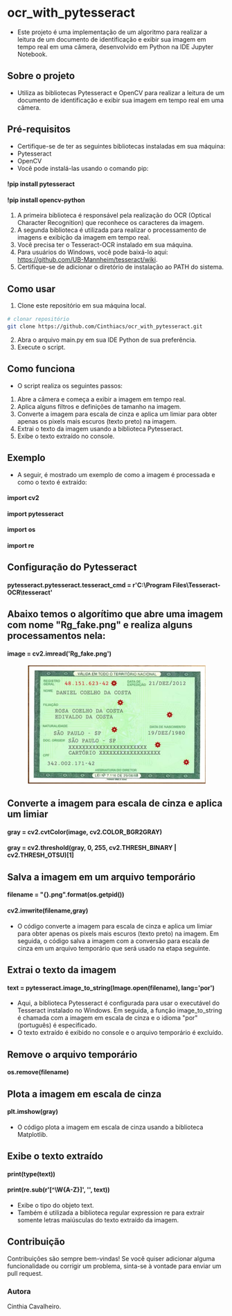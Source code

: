 # ocr_with_pytesseract

- Este projeto é uma implementação de um algoritmo para realizar a leitura de um documento de identificação e exibir sua imagem em tempo real em uma câmera, desenvolvido em Python na IDE Jupyter Notebook.

## Sobre o projeto

- Utiliza as bibliotecas Pytesseract e OpenCV para realizar a leitura de um documento de identificação e exibir sua imagem em tempo real em uma câmera. 

## Pré-requisitos
* Certifique-se de ter as seguintes bibliotecas instaladas em sua máquina:
* Pytesseract
* OpenCV
* Você pode instalá-las usando o comando pip:

 #### !pip install pytesseract
 #### !pip install opencv-python
 
1. A primeira biblioteca é responsável pela realização do OCR (Optical Character Recognition) que reconhece os caracteres da imagem.
2. A segunda biblioteca é utilizada para realizar o processamento de imagens e exibição da imagem em tempo real. 
3. Você precisa ter o Tesseract-OCR instalado em sua máquina. 
4. Para usuários do Windows, você pode baixá-lo aqui: https://github.com/UB-Mannheim/tesseract/wiki. 
5. Certifique-se de adicionar o diretório de instalação ao PATH do sistema.
 
## Como usar
1. Clone este repositório em sua máquina local.

```bash
# clonar repositório
git clone https://github.com/Cinthiacs/ocr_with_pytesseract.git
```
2. Abra o arquivo main.py em sua IDE Python de sua preferência.
3. Execute o script.

## Como funciona

* O script realiza os seguintes passos:

 1. Abre a câmera e começa a exibir a imagem em tempo real.
 2. Aplica alguns filtros e definições de tamanho na imagem.
 3. Converte a imagem para escala de cinza e aplica um limiar para obter apenas os pixels mais escuros (texto preto) na imagem.
 4. Extrai o texto da imagem usando a biblioteca Pytesseract.
 5. Exibe o texto extraído no console.

## Exemplo
* A seguir, é mostrado um exemplo de como a imagem é processada e como o texto é extraído:

 #### import cv2
 #### import pytesseract
 #### import os
 #### import re

## Configuração do Pytesseract

#### pytesseract.pytesseract.tesseract_cmd = r'C:\Program Files\Tesseract-OCR\tesseract'

## Abaixo temos o algorítimo que abre uma imagem com nome "Rg_fake.png" e realiza alguns processamentos nela:

 #### image = cv2.imread('Rg_fake.png')
 
 <div align="center">
  <img width= "411" alt="IMG_20230202_113442" src="https://github.com/Cinthiacs/ocr_with_pytesseract/blob/main/Rg_fake.png">
</div>

## Converte a imagem para escala de cinza e aplica um limiar

 #### gray = cv2.cvtColor(image, cv2.COLOR_BGR2GRAY)
 #### gray = cv2.threshold(gray, 0, 255, cv2.THRESH_BINARY | cv2.THRESH_OTSU)[1]

## Salva a imagem em um arquivo temporário

 #### filename = "{}.png".format(os.getpid())
 #### cv2.imwrite(filename,gray)

- O código converte a imagem para escala de cinza e aplica um limiar para obter apenas os pixels mais escuros (texto preto) na imagem. Em seguida, o código salva a imagem com a conversão para escala de cinza em um arquivo temporário que será usado na etapa seguinte.

## Extrai o texto da imagem

 #### text = pytesseract.image_to_string(Image.open(filename), lang='por')

- Aqui, a biblioteca Pytesseract é configurada para usar o executável do Tesseract instalado no Windows. Em seguida, a função image_to_string é chamada com a imagem em escala de cinza e o idioma "por" (português) é especificado. 
- O texto extraído é exibido no console e o arquivo temporário é excluído.

## Remove o arquivo temporário
 #### os.remove(filename)


## Plota a imagem em escala de cinza
 #### plt.imshow(gray)
- O código plota a imagem em escala de cinza usando a biblioteca Matplotlib. 

## Exibe o texto extraído
 #### print(type(text))
 #### print(re.sub(r'[^\W{A-Z}]', '', text))
 
- Exibe o tipo do objeto text.
- Também é utilizada a biblioteca regular expression re para extrair somente letras maiúsculas do texto extraído da imagem.


## Contribuição

 Contribuições são sempre bem-vindas! Se você quiser adicionar alguma funcionalidade ou corrigir um problema, sinta-se à vontade para enviar um pull request.

### Autora
Cinthia Cavalheiro.
